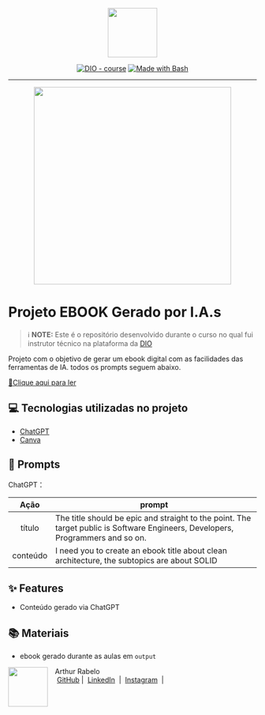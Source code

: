 <p align="center">
    <img width="100" src=".github/assets/banner.png">
</p>


<p align="center">
<a href="https://dio.me/"><img src="https://img.shields.io/badge/DIO-Course-28DA77?logo=youtube" alt="DIO - course"></a>
<a href="https://www.gnu.org/software/bash/" title="Go to Bash homepage"><img src="https://img.shields.io/badge/Prompt-Project-blue?logo=gnu-bash&amp;logoColor=white" alt="Made with Bash"></a></p>

-------


<p align="center">
<img 
    src="./assets/cover.png"
    width="400"  
/>
</p>

# Projeto EBOOK Gerado por I.A.s


 > ℹ️ **NOTE:** Este é o repositório desenvolvido durante o curso no qual fui instrutor técnico na plataforma da [DIO](https://dio.me)

Projeto com o objetivo de gerar um ebook digital com as facilidades das ferramentas de IA. todos os prompts
seguem abaixo.

<a href="https://github.com/arthurcamurca04/prompts-recipe-to-create-a-ebook/blob/main/output/Arquitetura%20Limpa%20e%20SOLID.pdf" title="View PDF now"> 📕Clique aqui para ler</a>

## 💻 Tecnologias utilizadas no projeto

- [ChatGPT](https://chat.openai.com/) 
- [Canva](https://www.canva.com/)

## 🧠 Prompts


ChatGPT：

|   Ação   | prompt                                                                                                                                                                                                                                                                         |
| :------: | ------------------------------------------------------------------------------------------------------------------------------------------------------------------------------------------------------------------------------------------------------------------------------ |
|  título  | The title should be epic and straight to the point. The target public is Software Engineers, Developers, Programmers and so on. |
| conteúdo | I need you to create an ebook title about clean architecture, the subtopics are about SOLID |

## ✨ Features

- Conteúdo gerado via ChatGPT

## 📚 Materiais

- ebook gerado durante as aulas em `output`

<p>
    <img 
      align=left 
      margin=10 
      width=80 
      src="https://avatars.githubusercontent.com/u/47853932?s=100&u=1de893a4b6019d50741107131177d93b0805951c&v=4"
    />
    <p>&nbsp&nbsp&nbspArthur Rabelo<br>
    &nbsp&nbsp&nbsp
    <a href="https://github.com/arthurcamurca04">
    GitHub</a>&nbsp;|&nbsp;
    <a href="https://www.linkedin.com/in/arthur-camurca/">LinkedIn</a>
&nbsp;|&nbsp;
    <a href="https://www.instagram.com/arthurcamurca/">
    Instagram</a>
&nbsp;|&nbsp;</p>
</p>
<br/><br/>
<p>